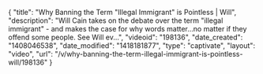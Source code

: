 {
    "title": "Why Banning the Term \"Illegal Immigrant\" is Pointless | Will",
    "description": "Will Cain takes on the debate over the term \"illegal immigrant\" - and makes the case for why words matter...no matter if they offend some people. See Will ev...",
    "videoid": "198136",
    "date_created": "1408046538",
    "date_modified": "1418181877",
    "type": "captivate",
    "layout": "video",
    "url": "\/v\/why-banning-the-term-illegal-immigrant-is-pointless-will\/198136"
}